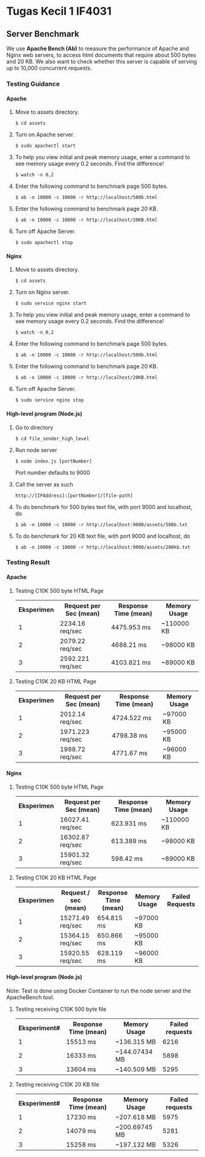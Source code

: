 # Tugas Kecil 1 IF4031


## Server Benchmark

We use <b>Apache Bench (Ab)</b> to measure the performance of Apache and Nginx web servers, to access html documents that require about 500 bytes and 20 KB. We also want to check whether this server is capable of serving up to 10,000 concurrent requests.


### Testing Guidance

#### Apache

1. Move to assets directory.
    ```shell
	$ cd assets
	```

2. Turn on Apache server.
    ```shell
	$ sudo apachectl start
	```

3. To help you view initial and peak memory usage, enter a command to see memory usage every 0.2 seconds. Find the difference!
    ```shell
	$ watch -n 0,2
	```

4. Enter the following command to benchmark page 500 bytes.
	```shell
	$ ab -n 10000 -c 10000 -r http://localhost/500b.html
	```

5. Enter the following command to benchmark page 20 KB.
	```shell
	$ ab -n 10000 -c 10000 -r http://localhost/20KB.html
	```

6. Turn off Apache Server.
    ```shell
	$ sudo apachectl stop
	```

#### Nginx

1. Move to assets directory.
    ```shell
	$ cd assets
	```

2. Turn on Nginx server.
    ```shell
	$ sudo service nginx start
	```

3. To help you view initial and peak memory usage, enter a command to see memory usage every 0.2 seconds. Find the difference!
    ```shell
	$ watch -n 0,2
	```

4. Enter the following command to benchmark page 500 bytes.
	```shell
	$ ab -n 10000 -c 10000 -r http://localhost/500b.html
	```

5. Enter the following command to benchmark page 20 KB.
	```shell
	$ ab -n 10000 -c 10000 -r http://localhost/20KB.html
	```

6. Turn off Apache Server.
    ```shell
	$ sudo service nginx stop
	```

#### High-level program (Node.js)

1. Go to directory
	```
	$ cd file_sender_high_level
	```

2. Run node server
	```
	$ node index.js [portNumber]
	```

	Port number defaults to 9000

3. Call the server as such
	```
	http://[IPAddress]:[portNumber]/[file-path]
	```

4. To do benchmark for 500 bytes text file, with port 9000 and localhost, do
	```
	$ ab -n 10000 -c 10000 -r http://localhost:9000/assets/500b.txt
	```

5. To do benchmark for 20 KB text file, with port 9000 and localhost, do
	```
	$ ab -n 10000 -c 10000 -r http://localhost:9000/assets/200kb.txt
	```

### Testing Result

#### Apache

1. Testing C10K 500 byte HTML Page
	<table>
		<tr>
			<th>Eksperimen</th>
			<th>Request per Sec (mean)</th>
			<th>Response Time (mean)</th>
			<th>Memory Usage</th>
		</tr>
		<tr>
			<td>1</td>
			<td>2234.16 req/sec</td>
			<td>4475.953 ms</td>
			<td>~110000 KB</td>
		</tr>
		<tr>
			<td>2</td>
			<td>2079.22 req/sec</td>
			<td>4688.21 ms</td>
			<td>~98000 KB</td>
		</tr>
		<tr>
			<td>3</td>
			<td>2592.221 req/sec</td>
			<td>4103.821 ms</td>
			<td>~89000 KB</td>
		</tr>
	</table>

2. Testing C10K 20 KB HTML Page
	<table>
		<tr>
			<th>Eksperimen</th>
			<th>Request per Sec (mean)</th>
			<th>Response Time (mean)</th>
			<th>Memory Usage</th>
		</tr>
		<tr>
			<td>1</td>
			<td>2012.14 req/sec</td>
			<td>4724.522 ms</td>
			<td>~97000 KB</td>
		</tr>
		<tr>
			<td>2</td>
			<td>1971.223 req/sec</td>
			<td>4798.38 ms</td>
			<td>~95000 KB</td>
		</tr>
		<tr>
			<td>3</td>
			<td>1988.72 req/sec</td>
			<td>4771.67 ms</td>
			<td>~96000 KB</td>
		</tr>
	</table>

#### Nginx

1. Testing C10K 500 byte HTML Page
	<table>
		<tr>
			<th>Eksperimen</th>
			<th>Request per Sec (mean)</th>
			<th>Response Time (mean)</th>
			<th>Memory Usage</th>
		</tr>
		<tr>
			<td>1</td>
			<td>16027.41 req/sec</td>
			<td>623.931 ms</td>
			<td>~110000 KB</td>
		</tr>
		<tr>
			<td>2</td>
			<td>16302.87 req/sec</td>
			<td>613.389 ms</td>
			<td>~98000 KB</td>
		</tr>
		<tr>
			<td>3</td>
			<td>15901.32 req/sec</td>
			<td>598.42 ms</td>
			<td>~89000 KB</td>
		</tr>
	</table>

2. Testing C10K 20 KB HTML Page
	<table>
		<tr>
			<th>Eksperimen</th>
			<th>Request / sec (mean)</th>
			<th>Response Time (mean)</th>
			<th>Memory Usage</th>
			<th>Failed Requests</th>
		</tr>
		<tr>
			<td>1</td>
			<td>15271.49 req/sec</td>
			<td>654.815 ms</td>
			<td>~97000 KB</td>
		</tr>
		<tr>
			<td>2</td>
			<td>15364.15 req/sec</td>
			<td>650.866 ms</td>
			<td>~95000 KB</td>
		</tr>
		<tr>
			<td>3</td>
			<td>15920.55 req/sec</td>
			<td>628.119 ms</td>
			<td>~96000 KB</td>
		</tr>
	</table>

#### High-level program (Node.js)
Note: Test is done using Docker Container to run the node server and the ApacheBench tool.

1. Testing receiving C10K 500 byte file
	<table>
		<tr>
			<th>Eksperiment#</th>
			<th>Response Time (mean)</th>
			<th>Memory Usage</th>
			<th>Failed requests</th>
		</tr>
		<tr>
			<td>1</td>
			<td>15513 ms</td>
			<td>~136.315 MB</td>
			<td>6216</td>
		</tr>
		<tr>
			<td>2</td>
			<td>16333 ms</td>
			<td>~144.07434 MB</td>
			<td>5898</td>
		</tr>
		<tr>
			<td>3</td>
			<td>13604 ms</td>
			<td>~140.509 MB</td>
			<td>5295</td>
		</tr>
	</table>

2. Testing receiving C10K 20 KB file
	<table>
		<tr>
			<th>Eksperiment#</th>
			<th>Response Time (mean)</th>
			<th>Memory Usage</th>
			<th>Failed requests</th>
		</tr>
		<tr>
			<td>1</td>
			<td>17230 ms</td>
			<td>~207.618 MB</td>
			<td>5975</td>
		</tr>
		<tr>
			<td>2</td>
			<td>14079 ms</td>
			<td>~200.69745 MB</td>
			<td>5281</td>
		</tr>
		<tr>
			<td>3</td>
			<td>15258 ms</td>
			<td>~197.132 MB</td>
			<td>5326</td>
		</tr>
	</table>
